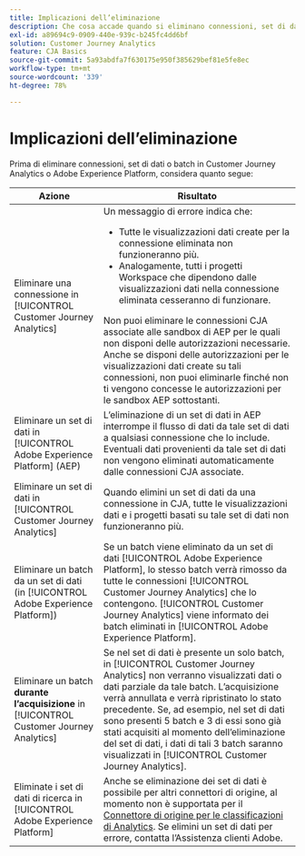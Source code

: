 ```yaml
---
title: Implicazioni dell’eliminazione
description: Che cosa accade quando si eliminano connessioni, set di dati o batch in Customer Journey Analytics o Adobe Experience Platform.
exl-id: a89694c9-0909-440e-939c-b245fc4dd6bf
solution: Customer Journey Analytics
feature: CJA Basics
source-git-commit: 5a93abdfa7f630175e950f385629bef81e5fe8ec
workflow-type: tm+mt
source-wordcount: '339'
ht-degree: 78%

---
```


# Implicazioni dell’eliminazione

Prima di eliminare connessioni, set di dati o batch in Customer Journey Analytics o Adobe Experience Platform, considera quanto segue:

| Azione | Risultato |
| --- | --- |
| Eliminare una connessione in [!UICONTROL Customer Journey Analytics] | Un messaggio di errore indica che:<ul><li>Tutte le visualizzazioni dati create per la connessione eliminata non funzioneranno più.</li><li> Analogamente, tutti i progetti Workspace che dipendono dalle visualizzazioni dati nella connessione eliminata cesseranno di funzionare.</li></ul>Non puoi eliminare le connessioni CJA associate alle sandbox di AEP per le quali non disponi delle autorizzazioni necessarie. Anche se disponi delle autorizzazioni per le visualizzazioni dati create su tali connessioni, non puoi eliminarle finché non ti vengono concesse le autorizzazioni per le sandbox AEP sottostanti. |
| Eliminare un set di dati in [!UICONTROL Adobe Experience Platform] (AEP) | L’eliminazione di un set di dati in AEP interrompe il flusso di dati da tale set di dati a qualsiasi connessione che lo include. Eventuali dati provenienti da tale set di dati non vengono eliminati automaticamente dalle connessioni CJA associate. |
| Eliminare un set di dati in [!UICONTROL Customer Journey Analytics] | Quando elimini un set di dati da una connessione in CJA, tutte le visualizzazioni dati e i progetti basati su tale set di dati non funzioneranno più. |
| Eliminare un batch da un set di dati (in [!UICONTROL Adobe Experience Platform]) | Se un batch viene eliminato da un set di dati [!UICONTROL Adobe Experience Platform], lo stesso batch verrà rimosso da tutte le connessioni [!UICONTROL Customer Journey Analytics] che lo contengono. [!UICONTROL Customer Journey Analytics] viene informato dei batch eliminati in [!UICONTROL Adobe Experience Platform]. |
| Eliminare un batch **durante l’acquisizione** in [!UICONTROL Customer Journey Analytics] | Se nel set di dati è presente un solo batch, in [!UICONTROL Customer Journey Analytics] non verranno visualizzati dati o dati parziale da tale batch. L’acquisizione verrà annullata e verrà ripristinato lo stato precedente. Se, ad esempio, nel set di dati sono presenti 5 batch e 3 di essi sono già stati acquisiti al momento dell’eliminazione del set di dati, i dati di tali 3 batch saranno visualizzati in [!UICONTROL Customer Journey Analytics]. |
| Eliminate i set di dati di ricerca in [!UICONTROL Adobe Experience Platform] | Anche se eliminazione dei set di dati è possibile per altri connettori di origine, al momento non è supportata per il [Connettore di origine per le classificazioni di Analytics](https://experienceleague.adobe.com/docs/experience-platform/sources/ui-tutorials/create/adobe-applications/classifications.html?lang=it). Se elimini un set di dati per errore, contatta l’Assistenza clienti Adobe. |
